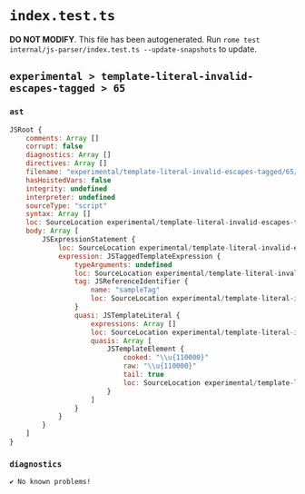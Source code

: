 # `index.test.ts`

**DO NOT MODIFY**. This file has been autogenerated. Run `rome test internal/js-parser/index.test.ts --update-snapshots` to update.

## `experimental > template-literal-invalid-escapes-tagged > 65`

### `ast`

```javascript
JSRoot {
	comments: Array []
	corrupt: false
	diagnostics: Array []
	directives: Array []
	filename: "experimental/template-literal-invalid-escapes-tagged/65/input.js"
	hasHoistedVars: false
	integrity: undefined
	interpreter: undefined
	sourceType: "script"
	syntax: Array []
	loc: SourceLocation experimental/template-literal-invalid-escapes-tagged/65/input.js 1:0-1:21
	body: Array [
		JSExpressionStatement {
			loc: SourceLocation experimental/template-literal-invalid-escapes-tagged/65/input.js 1:0-1:21
			expression: JSTaggedTemplateExpression {
				typeArguments: undefined
				loc: SourceLocation experimental/template-literal-invalid-escapes-tagged/65/input.js 1:0-1:21
				tag: JSReferenceIdentifier {
					name: "sampleTag"
					loc: SourceLocation experimental/template-literal-invalid-escapes-tagged/65/input.js 1:0-1:9 (sampleTag)
				}
				quasi: JSTemplateLiteral {
					expressions: Array []
					loc: SourceLocation experimental/template-literal-invalid-escapes-tagged/65/input.js 1:9-1:21
					quasis: Array [
						JSTemplateElement {
							cooked: "\\u{110000}"
							raw: "\\u{110000}"
							tail: true
							loc: SourceLocation experimental/template-literal-invalid-escapes-tagged/65/input.js 1:10-1:20
						}
					]
				}
			}
		}
	]
}
```

### `diagnostics`

```
✔ No known problems!

```
